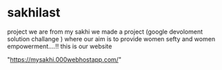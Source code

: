 # sakhilast
project
we are from my sakhi we made a project (google devoloment solution challange ) where our aim is to provide women sefty and women empowerment....!!
 this is our website
 
 "https://mysakhi.000webhostapp.com/"
